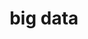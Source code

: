 ---
layout: basic
images: bigdata.gif
thumbnail: bigdata.gif
title: big data
classes: big-col-2 big-img-col-2
---